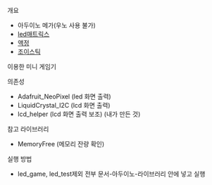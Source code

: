 개요
- 아두이노 메가(우노 사용 불가)
- [led매트릭스](https://eduino.kr/product/detail.html?product_no=1536&cate_no=57&display_group=1)
- [액정](https://eduino.kr/product/detail.html?product_no=105&cate_no=57&display_group=1)
- [조이스틱](https://eduino.kr/product/detail.html?product_no=78&cate_no=55&display_group=1)

이용한 미니 게임기

의존성
- Adafruit_NeoPixel (led 화면 출력)
- LiquidCrystal_I2C (lcd 화면 출력)
- lcd_helper (lcd 화면 출력 보조) (내가 만든 것)

참고 라이브러리
- MemoryFree (메모리 잔량 확인)

실행 방법
- led_game, led_test제외 전부 문서-아두이노-라이브러리 안에 넣고 실행
